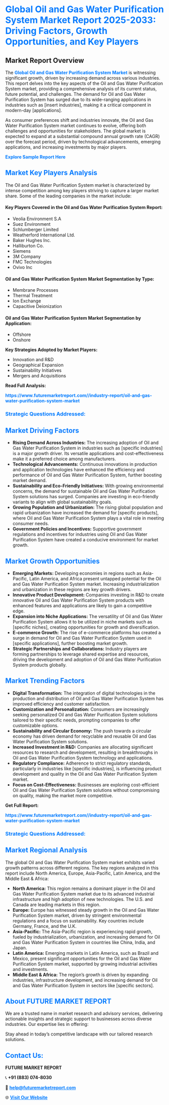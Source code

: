 <h1 style="color: #007BFF;">Global Oil and Gas Water Purification System Market Report 2025-2033: Driving Factors, Growth Opportunities, and Key Players</h1>

<section id="overview">
<h2>Market Report Overview</h2>
<p>The <a href="https://www.futuremarketreport.com//industry-report/oil-and-gas-water-purification-system-market" style="color: #007BFF; text-decoration: none;"><strong>Global Oil and Gas Water Purification System Market</strong></a> is witnessing significant growth, driven by increasing demand across various industries. This report delves into the key aspects of the Oil and Gas Water Purification System market, providing a comprehensive analysis of its current status, future potential, and challenges. The demand for Oil and Gas Water Purification System has surged due to its wide-ranging applications in industries such as [insert industries], making it a critical component in modern-day [applications].</p>
<p>As consumer preferences shift and industries innovate, the Oil and Gas Water Purification System market continues to evolve, offering both challenges and opportunities for stakeholders. The global market is expected to expand at a substantial compound annual growth rate (CAGR) over the forecast period, driven by technological advancements, emerging applications, and increasing investments by major players.</p>
</section>

<section id="overview">
<p><a href="https://www.futuremarketreport.com//request-sample/reportId=57835" style="color: #007BFF; text-decoration: none;"><strong>Explore Sample Report Here</strong></a></p>
</section>

<section id="key-players">
<h2 style="color: #007BFF;">Market Key Players Analysis</h2>
<p>The Oil and Gas Water Purification System market is characterized by intense competition among key players striving to capture a larger market share. Some of the leading companies in the market include:</p>
<h4>Key Players Covered in the Oil and Gas Water Purification System Report:</h4>
<ul><li>Veolia Environment S.A</li><li>Suez Environment</li><li>Schlumberger Limited</li><li>Weatherford International Ltd.</li><li>Baker Hughes Inc.</li><li>Halliburton Co.</li><li>Siemens</li><li>3M Company</li><li>FMC Technologies</li><li>Ovivo Inc</li></ul>
<h4>Oil and Gas Water Purification System Market Segmentation by Type:</h4>
<ul><li>Membrane Processes</li><li>Thermal Treatment</li><li>Ion Exchange</li><li>Capacitive Deionization</li></ul>

<h4>Oil and Gas Water Purification System Market Segmentation by Application:</h4>
<ul><li>Offshore</li><li>Onshore</li></ul>
<p><strong>Key Strategies Adopted by Market Players:</strong></p>
<ul>
<li>Innovation and R&D</li>
<li>Geographical Expansion</li>
<li>Sustainability Initiatives</li>
<li>Mergers and Acquisitions</li>
</ul>
</section>

<section>
<p><strong>Read Full Analysis: </strong></p><a href="https://www.futuremarketreport.com//industry-report/oil-and-gas-water-purification-system-market" style="color: #007BFF; text-decoration: none;"><strong>https://www.futuremarketreport.com//industry-report/oil-and-gas-water-purification-system-market</strong></a>
<h3 style="color: #007BFF;">Strategic Questions Addressed:</h3>
</section>

<section id="driving-factors">
<h2 style="color: #007BFF;">Market Driving Factors</h2>
<ul>
<li><strong>Rising Demand Across Industries:</strong> The increasing adoption of Oil and Gas Water Purification System in industries such as [specific industries] is a major growth driver. Its versatile applications and cost-effectiveness make it a preferred choice among manufacturers.</li>
<li><strong>Technological Advancements:</strong> Continuous innovations in production and application technologies have enhanced the efficiency and performance of Oil and Gas Water Purification System, further boosting market demand.</li>
<li><strong>Sustainability and Eco-Friendly Initiatives:</strong> With growing environmental concerns, the demand for sustainable Oil and Gas Water Purification System solutions has surged. Companies are investing in eco-friendly variants to align with global sustainability goals.</li>
<li><strong>Growing Population and Urbanization:</strong> The rising global population and rapid urbanization have increased the demand for [specific products], where Oil and Gas Water Purification System plays a vital role in meeting consumer needs.</li>
<li><strong>Government Policies and Incentives:</strong> Supportive government regulations and incentives for industries using Oil and Gas Water Purification System have created a conducive environment for market growth.</li>
</ul>
</section>

<section id="growth-opportunities">
<h2 style="color: #007BFF;">Market Growth Opportunities</h2>
<ul>
<li><strong>Emerging Markets:</strong> Developing economies in regions such as Asia-Pacific, Latin America, and Africa present untapped potential for the Oil and Gas Water Purification System market. Increasing industrialization and urbanization in these regions are key growth drivers.</li>
<li><strong>Innovative Product Development:</strong> Companies investing in R&D to create innovative Oil and Gas Water Purification System products with enhanced features and applications are likely to gain a competitive edge.</li>
<li><strong>Expansion into Niche Applications:</strong> The versatility of Oil and Gas Water Purification System allows it to be utilized in niche markets such as [specific niches], creating opportunities for growth and diversification.</li>
<li><strong>E-commerce Growth:</strong> The rise of e-commerce platforms has created a surge in demand for Oil and Gas Water Purification System used in [specific applications], further boosting market growth.</li>
<li><strong>Strategic Partnerships and Collaborations:</strong> Industry players are forming partnerships to leverage shared expertise and resources, driving the development and adoption of Oil and Gas Water Purification System products globally.</li>
</ul>
</section>

<section id="trending-factors">
<h2 style="color: #007BFF;">Market Trending Factors</h2>
<ul>
<li><strong>Digital Transformation:</strong> The integration of digital technologies in the production and distribution of Oil and Gas Water Purification System has improved efficiency and customer satisfaction.</li>
<li><strong>Customization and Personalization:</strong> Consumers are increasingly seeking personalized Oil and Gas Water Purification System solutions tailored to their specific needs, prompting companies to offer customizable options.</li>
<li><strong>Sustainability and Circular Economy:</strong> The push towards a circular economy has driven demand for recyclable and reusable Oil and Gas Water Purification System solutions.</li>
<li><strong>Increased Investment in R&D:</strong> Companies are allocating significant resources to research and development, resulting in breakthroughs in Oil and Gas Water Purification System technology and applications.</li>
<li><strong>Regulatory Compliance:</strong> Adherence to strict regulatory standards, particularly in industries like [specific industries], is influencing product development and quality in the Oil and Gas Water Purification System market.</li>
<li><strong>Focus on Cost-Effectiveness:</strong> Businesses are exploring cost-efficient Oil and Gas Water Purification System solutions without compromising on quality, making the market more competitive.</li>
</ul>
</section>

<section>
<p><strong>Get Full Report: </strong></p><a href="https://www.futuremarketreport.com//industry-report/oil-and-gas-water-purification-system-market" style="color: #007BFF; text-decoration: none;"><strong>https://www.futuremarketreport.com//industry-report/oil-and-gas-water-purification-system-market</strong></a>
<h3 style="color: #007BFF;">Strategic Questions Addressed:</h3>
</section>


<section id="regional-analysis">
<h2 style="color: #007BFF;">Market Regional Analysis</h2>
<p>The global Oil and Gas Water Purification System market exhibits varied growth patterns across different regions. The key regions analyzed in this report include North America, Europe, Asia-Pacific, Latin America, and the Middle East & Africa:</p>
<ul>
<li><strong>North America:</strong> This region remains a dominant player in the Oil and Gas Water Purification System market due to its advanced industrial infrastructure and high adoption of new technologies. The U.S. and Canada are leading markets in this region.</li>
<li><strong>Europe:</strong> Europe has witnessed steady growth in the Oil and Gas Water Purification System market, driven by stringent environmental regulations and a focus on sustainability. Key countries include Germany, France, and the U.K.</li>
<li><strong>Asia-Pacific:</strong> The Asia-Pacific region is experiencing rapid growth, fueled by industrialization, urbanization, and increasing demand for Oil and Gas Water Purification System in countries like China, India, and Japan.</li>
<li><strong>Latin America:</strong> Emerging markets in Latin America, such as Brazil and Mexico, present significant opportunities for the Oil and Gas Water Purification System market, supported by growing industrial activities and investments.</li>
<li><strong>Middle East & Africa:</strong> The region’s growth is driven by expanding industries, infrastructure development, and increasing demand for Oil and Gas Water Purification System in sectors like [specific sectors].</li>
</ul>
</section>

<footer>
<h2 style="color: #007BFF;">About FUTURE MARKET REPORT</h2>
<p>We are a trusted name in market research and advisory services, delivering actionable insights and strategic support to businesses across diverse industries. Our expertise lies in offering:</p>

<p>Stay ahead in today’s competitive landscape with our tailored research solutions.</p>

<h2 style="color: #007BFF;">Contact Us:</h2>
<p><strong>FUTURE MARKET REPORT</strong></p>
<p>📞 <strong>+91 (883) 074-8030</strong></p>
<p>📧 <strong><a href="mailto:help@futuremarketreport.com" style="color: #007BFF;">help@futuremarketreport.com</a></strong></p>
<p>🌐 <strong><a href="https://www.futuremarketreport.com/" style="color: #007BFF;">Visit Our Website</a></strong></p>
</footer>